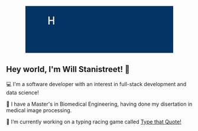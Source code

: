 <div align="center">
<img src="./gifs/Welcome.gif">
</div>

## Hey world, I'm Will Stanistreet! 👋 
 
💻  I'm a software developer with an interest in full-stack development and data science!  

🩻  I have a Master's in Biomedical Engineering, having done my disertation in medical image processing.

💬 I’m currently working on a typing racing game called [Type that Quote!](https://wjstanistreet.github.io/type_that_quote/)

